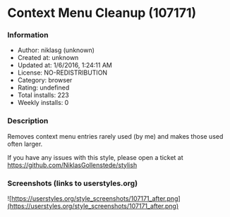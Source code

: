 # Context Menu Cleanup (107171)

### Information
- Author: niklasg (unknown)
- Created at: unknown
- Updated at: 1/6/2016, 1:24:11 AM
- License: NO-REDISTRIBUTION
- Category: browser
- Rating: undefined
- Total installs: 223
- Weekly installs: 0


### Description
Removes context menu entries rarely used (by me) and makes those used often larger.

If you have any issues with this style, please open a ticket at https://github.com/NiklasGollenstede/stylish


### Screenshots (links to userstyles.org)
![https://userstyles.org/style_screenshots/107171_after.png](https://userstyles.org/style_screenshots/107171_after.png)


